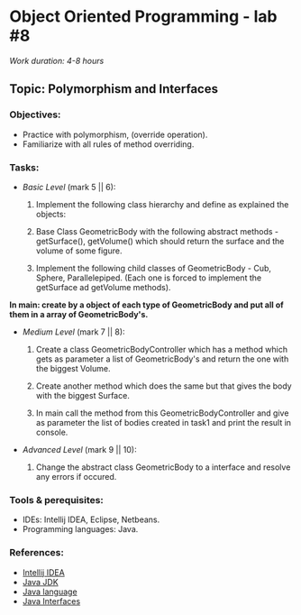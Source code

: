 # Object Oriented Programming - lab #8

_Work duration: 4-8 hours_

## Topic: Polymorphism and Interfaces

### Objectives:
  - Practice with polymorphism, (override operation).
  - Familiarize with all rules of method overriding.
  
### Tasks:

  - _Basic Level_ (mark 5 || 6):
    1. Implement the following class hierarchy and define as explained the objects:

    2. Base Class GeometricBody with the following abstract methods - getSurface(), getVolume() which should return the surface and the volume of some figure.

    3. Implement the following child classes of GeometricBody - Cub, Sphere, Parallelepiped. (Each one is forced to implement the getSurface ad getVolume methods).

  __In main: create by a object of each type of GeometricBody and put all of them in a array of GeometricBody's.__
    
 - _Medium Level_ (mark 7 || 8):
    1. Create a class GeometricBodyController which has a method which gets as parameter a list of GeometricBody's and return the one with the biggest Volume.

    2. Create another method which does the same but that gives the body with the biggest Surface.

    3. In main call the method from this GeometricBodyController and give as parameter the list of bodies created in task1 and print the result in console.
    
  - _Advanced Level_ (mark 9 || 10):
    1. Change the abstract class GeometricBody to a interface and resolve any errors if occured.


### Tools & perequisites:
  - IDEs: Intellij IDEA, Eclipse, Netbeans.
  - Programming languages: Java. 

### References:
  - [Intellij IDEA](https://www.jetbrains.com/idea/)
  - [Java JDK](https://www.oracle.com/technetwork/java/javase/downloads/jdk8-downloads-2133151.html)
  - [Java language](https://www.tutorialspoint.com/java/)
  - [Java Interfaces](https://www.tutorialspoint.com/java/java_interfaces.htm)

